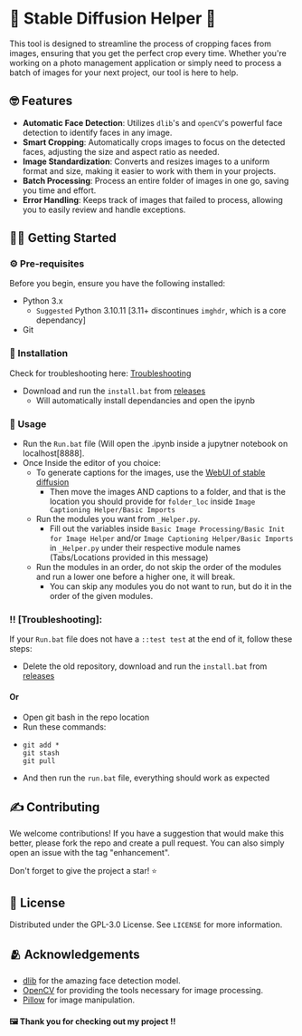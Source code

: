 # 📸 Stable Diffusion Helper 🎨

This tool is designed to streamline the process of cropping faces from images, ensuring that you get the perfect crop every time. Whether you're working on a photo management application or simply need to process a batch of images for your next project, our tool is here to help.

## 🤓 Features

- **Automatic Face Detection**: Utilizes `dlib`'s and `openCV`'s powerful face detection to identify faces in any image.
- **Smart Cropping**: Automatically crops images to focus on the detected faces, adjusting the size and aspect ratio as needed.
- **Image Standardization**: Converts and resizes images to a uniform format and size, making it easier to work with them in your projects.
- **Batch Processing**: Process an entire folder of images in one go, saving you time and effort.
- **Error Handling**: Keeps track of images that failed to process, allowing you to easily review and handle exceptions.

## 🏃‍♂️ Getting Started

### ⚙️ Pre-requisites

Before you begin, ensure you have the following installed:
- Python 3.x
  - `Suggested` Python 3.10.11 [3.11+ discontinues `imghdr`, which is a core dependancy]
- Git

### 🚀 Installation

Check for troubleshooting here: [Troubleshooting](https://github.com/PoyBoi/StableDiffusionHelper/edit/main/README.md#%EF%B8%8F-troubleshooting)

- Download and run the `install.bat` from [releases](https://github.com/PoyBoi/StableDiffusionHelper/releases/tag/v0.1-beta)
  - Will automatically install dependancies and open the ipynb

### 🔧 Usage
- Run the `Run.bat` file (Will open the .ipynb inside a jupytner notebook on localhost[8888].
- Once Inside the editor of you choice:
  - To generate captions for the images, use the [WebUI of stable diffusion](https://github.com/AUTOMATIC1111/stable-diffusion-webui)
    - Then move the images AND captions to a folder, and that is the location you should provide for `folder_loc` inside ```Image Captioning Helper/Basic Imports```
  - Run the modules you want from ```_Helper.py```.
    - Fill out the variables inside ```Basic Image Processing/Basic Init for Image Helper``` and/or ```Image Captioning Helper/Basic Imports``` in `_Helper.py` under their respective module names (Tabs/Locations provided in this message)
  - Run the modules in an order, do not skip the order of the modules and run a lower one before a higher one, it will break.
    - You can skip any modules you do not want to run, but do it in the order of the given modules.
   
### ‼️ [Troubleshooting]:
If your `Run.bat` file does not have a `::test test` at the end of it, follow these steps:
- Delete the old repository, download and run the `install.bat` from [releases](https://github.com/PoyBoi/StableDiffusionHelper/releases/tag/v0.1-beta)

#### Or

- Open git bash in the repo location
- Run these commands:
- ```
  git add *
  git stash
  git pull
- And then run the `run.bat` file, everything should work as expected



## ✍️ Contributing

We welcome contributions! If you have a suggestion that would make this better, please fork the repo and create a pull request. You can also simply open an issue with the tag "enhancement".

Don't forget to give the project a star! ⭐

## 📝 License

Distributed under the GPL-3.0 License. See `LICENSE` for more information.

## 🫂 Acknowledgements


- [dlib](https://dlib.net/) for the amazing face detection model.
- [OpenCV](https://opencv.org) for providing the tools necessary for image processing.
- [Pillow](https://python-pillow.org/) for image manipulation.

#### 🖼️ Thank you for checking out my project !!
